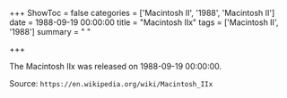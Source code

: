 +++
ShowToc = false
categories = ['Macintosh II', '1988', 'Macintosh II']
date = 1988-09-19 00:00:00
title = "Macintosh IIx"
tags = ['Macintosh II', '1988']
summary = " "

+++

The Macintosh IIx was released on 1988-09-19 00:00:00.

Source: `https://en.wikipedia.org/wiki/Macintosh_IIx`
